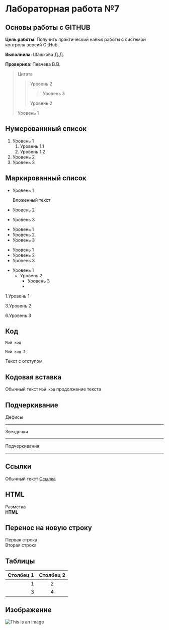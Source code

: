 # Лабораторная работа №7

## Основы работы с GITHUB

**Цель работы**: Получить практический навык работы с системой контроля версий GitHub.

**Выполнила**: Шашкова Д.Д.

**Проверила**: Певчева В.В.

>Цитата
>> Уровень 2
>>> Уровень 3
>>
>> Уровень 2
>
>Уровень 1

## Нумерованнный список

1. Уровень 1
   1. Уровень 1.1
   2. Уровень 1.2
1. Уровень 2
1. Уровень 3

## Маркированный список

* Уровень 1

   Вложенный текст
* Уровень 2
* Уровень 3

+ Уровень 1
+ Уровень 2
+ Уровень 3

- Уровень 1
- Уровень 2
- Уровень 3

* Уровень 1
   * Уровень 2
      * Уровень 3
      * 
1\.Уровень 1

3\.Уровень 2

6\.Уровень 3

## Код

```javascript
Мой код
```

    
    Мой код 2
    
  Текст с отступом

## Кодовая вставка

Обычный текст `Мой код` продолжение текста

## Подчеркивание 

Дефисы

---

Звездочки

***

Подчеркивания

___

## Ссылки

Обычный текст [Ссылка](https://google.com "Сайт google")

## HTML

<p> Разметка  <br/><b>HTML</b> </p>

## Перенос на новую строку

Первая строка  
Вторая строка

## Таблицы

| Столбец 1 | Столбец 2 |
|----------:|:---------:|
|1          |2          |
|          3|          4|

## Изображение

![This is an image](https://itc.ua/wp-content/uploads/2021/01/github-logo.jpg)

